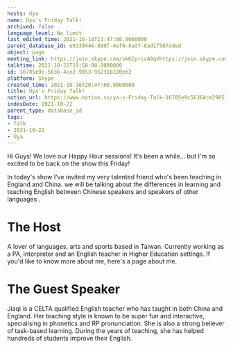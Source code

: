 ```yaml
---
hosts: Üya
name: Üya's Friday Talk!
archived: false
language_level: No limit
last_edited_time: 2021-10-18T13:47:00.0000000
parent_database_id: e9339446-880f-4ef0-8ad7-8ad1f507dded
object: page
meeting_link: https://join.skype.com/vkKIprixA0qVhttps://join.skype.com/vkKIprixA0qV
talktime: 2021-10-22T19:50:00.0000000
id: 16785e9c-5636-4ce2-9853-95231b220e62
platform: Skype
created_time: 2021-10-16T20:47:00.0000000
title: Üya's Friday Talk!
notion_url: https://www.notion.so/ya-s-Friday-Talk-16785e9c56364ce2985395231b220e62
indexDate: 2021-10-22
parent_type: database_id
tags:
- Talk
- 2021-10-22
- Üya
---
```


Hi Guys! 
We love our Happy Hour sessions! It's been a while... but I'm so excited to be back on the show this Friday!  

In today's show I've invited my very talented friend who's been teaching in England and China. 
we will be talking about the  differences in learning and teaching English between Chinese speakers and speakers of other languages .  


# The Host
A lover of languages, arts and sports based in Taiwan. Currently working as a PA, interpreter and an English teacher in Higher Education settings. 
If you'd like to know more about me, here's a page about me. 

# The Guest Speaker
Jiaqi is a CELTA qualified English teacher who has taught in both China and England. Her teaching style is known to be super fun and interactive, specialising in phonetics and RP pronunciation. She is also a strong believer of task-based learning. 
During the years of teaching, she has helped hundreds of students improve their English.
 
 
























